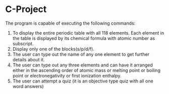 # C-Project
The program is capable of executing the following commands:
1) To display the entire periodic table with all 118 elements. Each element in the table is displayed by its chemical formula with atomic number as subscript.
2) Display only one of the blocks(s/p/d/f).
3) The user can type out the name of any one element to get further details about it.
4) The user can type out any three elements and can have it arranged either in the ascending order of atomic mass or melting point or boiling point or electronegativity or first ionization enthalpy.
5) The user can attempt a quiz (it is an objective type quiz with all one word answers)

